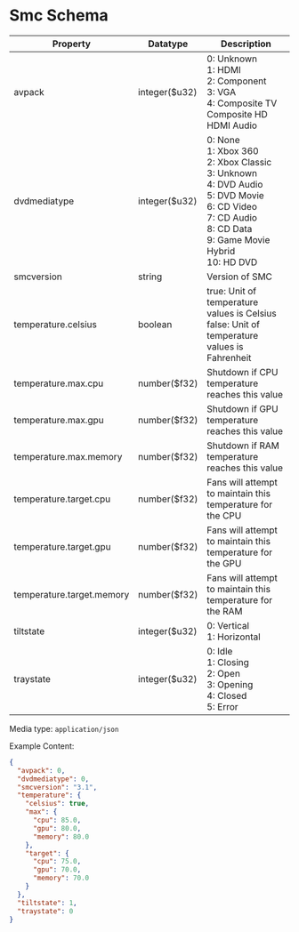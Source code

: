 # Smc Schema

| Property                  | Datatype       | Description                                                                                                                                                                         |
| ------------------------- | -------------- | ----------------------------------------------------------------------------------------------------------------------------------------------------------------------------------- |
| avpack                    | integer(\$u32) | 0: Unknown<br/>1: HDMI<br/>2: Component<br/>3: VGA<br/>4: Composite TV<br/>Composite HD<br/>HDMI Audio                                                                              |
| dvdmediatype              | integer(\$u32) | 0: None<br/>1: Xbox 360<br/>2: Xbox Classic<br/>3: Unknown<br/>4: DVD Audio<br/>5: DVD Movie<br/>6: CD Video<br/>7: CD Audio<br/>8: CD Data<br/>9: Game Movie Hybrid<br/>10: HD DVD |
| smcversion                | string         | Version of SMC                                                                                                                                                                      |
| temperature.celsius       | boolean        | true: Unit of temperature values is Celsius<br/>false: Unit of temperature values is Fahrenheit                                                                                     |
| temperature.max.cpu       | number(\$f32)  | Shutdown if CPU temperature reaches this value                                                                                                                                      |
| temperature.max.gpu       | number(\$f32)  | Shutdown if GPU temperature reaches this value                                                                                                                                      |
| temperature.max.memory    | number(\$f32)  | Shutdown if RAM temperature reaches this value                                                                                                                                      |
| temperature.target.cpu    | number(\$f32)  | Fans will attempt to maintain this temperature for the CPU                                                                                                                          |
| temperature.target.gpu    | number(\$f32)  | Fans will attempt to maintain this temperature for the GPU                                                                                                                          |
| temperature.target.memory | number(\$f32)  | Fans will attempt to maintain this temperature for the RAM                                                                                                                          |
| tiltstate                 | integer(\$u32) | 0: Vertical<br/>1: Horizontal                                                                                                                                                       |
| traystate                 | integer(\$u32) | 0: Idle<br/>1: Closing<br/>2: Open<br/>3: Opening<br/>4: Closed<br/>5: Error                                                                                                        |

Media type: `application/json`

Example Content:

```json
{
  "avpack": 0,
  "dvdmediatype": 0,
  "smcversion": "3.1",
  "temperature": {
    "celsius": true,
    "max": {
      "cpu": 85.0,
      "gpu": 80.0,
      "memory": 80.0
    },
    "target": {
      "cpu": 75.0,
      "gpu": 70.0,
      "memory": 70.0
    }
  },
  "tiltstate": 1,
  "traystate": 0
}
```
